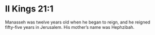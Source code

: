 # II Kings 21:1

Manasseh was twelve years old when he began to reign, and he reigned fifty-five years in Jerusalem. His mother’s name was Hephzibah.
